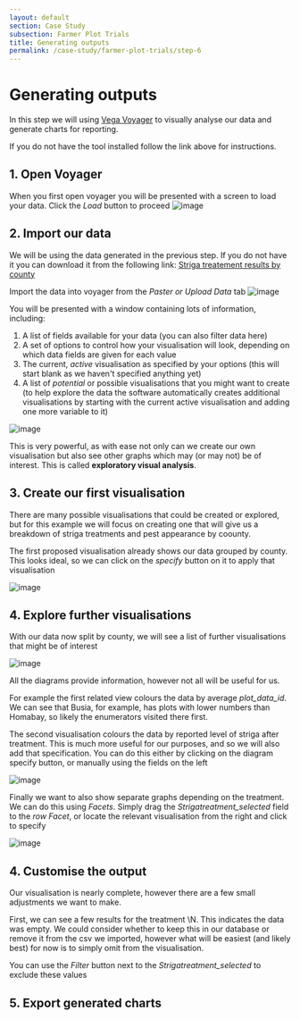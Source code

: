 ```yaml
---
layout: default
section: Case Study
subsection: Farmer Plot Trials
title: Generating outputs
permalink: /case-study/farmer-plot-trials/step-6
---
```


# Generating outputs

In this step we will using [Vega Voyager](/tools/voyager) to visually analyse our data and generate charts for reporting.

If you do not have the tool installed follow the link above for instructions.

## 1. Open Voyager

When you first open voyager you will be presented with a screen to load your data. Click the _Load_ button to proceed
![image](/assets/images/FarmerTrials/voyager-1.png)

## 2. Import our data

We will be using the data generated in the previous step. If you do not have it you can download it from the following link:
<a href="/assets/resources/Striga treatment results by county.csv" target="_blank">
Striga treatement results by county</a>

Import the data into voyager from the _Paster or Upload Data_ tab
![image](/assets/images/FarmerTrials/voyager-2.png)

You will be presented with a window containing lots of information, including:

1. A list of fields available for your data (you can also filter data here)
2. A set of options to control how your visualisation will look, depending on which data fields are given for each value
3. The current, _active_ visualisation as specified by your options (this will start blank as we haven't specified anything yet)
4. A list of _potential_ or possible visualisations that you might want to create (to help explore the data the software automatically creates additional visualisations by starting with the current active visualisation and adding one more variable to it)

![image](/assets/images/FarmerTrials/voyager-3.png)

This is very powerful, as with ease not only can we create our own visualisation but also see other graphs which may (or may not) be of interest. This is called **exploratory visual analysis**.

## 3. Create our first visualisation

There are many possible visualisations that could be created or explored, but for this example we will focus on creating one that will give us a breakdown of striga treatments and pest appearance by coounty.

The first proposed visualisation already shows our data grouped by county. This looks ideal, so we can click on the _specify_ button on it to apply that visualisation

![image](/assets/images/FarmerTrials/voyager-4.png)

## 4. Explore further visualisations

With our data now split by county, we will see a list of further visualisations that might be of interest

![image](/assets/images/FarmerTrials/voyager-5.png)

All the diagrams provide information, however not all will be useful for us.

For example the first related view colours the data by average _plot_data_id_. We can see that Busia, for example, has plots with lower numbers than Homabay, so likely the enumerators visited there first.

The second visualisation colours the data by reported level of striga after treatment. This is much more useful for our purposes, and so we will also add that specification. You can do this either by clicking on the diagram specify button, or manually using the fields on the left

![image](/assets/images/FarmerTrials/voyager-6.png)

Finally we want to also show separate graphs depending on the treatment. We can do this using _Facets_. Simply drag the _Strigatreatment_selected_ field to the _row Facet_, or locate the relevant visualisation from the right and click to specify

![image](/assets/images/FarmerTrials/voyager-6.png)

## 4. Customise the output

Our visualisation is nearly complete, however there are a few small adjustments we want to make.

First, we can see a few results for the treatment \N. This indicates the data was empty. We could consider whether to keep this in our database or remove it from the csv we imported, however what will be easiest (and likely best) for now is to simply omit from the visualisation.

You can use the _Filter_ button next to the _Strigatreatment_selected_ to exclude these values

## 5. Export generated charts
